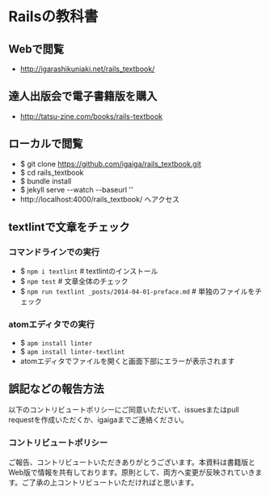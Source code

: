 # Railsの教科書

## Webで閲覧
- http://igarashikuniaki.net/rails_textbook/

## 達人出版会で電子書籍版を購入
- http://tatsu-zine.com/books/rails-textbook

## ローカルで閲覧
- $ git clone https://github.com/igaiga/rails_textbook.git
- $ cd rails_textbook
- $ bundle install
- $ jekyll serve --watch --baseurl ''
- http://localhost:4000/rails_textbook/ へアクセス

## textlintで文章をチェック

### コマンドラインでの実行

- $ `npm i textlint`   # textlintのインストール
- $ `npm test`         # 文章全体のチェック
- $ `npm run textlint _posts/2014-04-01-preface.md`  # 単独のファイルをチェック

### atomエディタでの実行

- $ `apm install linter`
- $ `apm install linter-textlint`
- atomエディタでファイルを開くと画面下部にエラーが表示されます

## 誤記などの報告方法
以下のコントリビュートポリシーにご同意いただいて、issuesまたはpull requestを作成いただくか、igaigaまでご連絡ください。

### コントリビュートポリシー
ご報告、コントリビュートいただきありがとうございます。本資料は書籍版とWeb版で情報を共有しております。原則として、両方へ変更が反映されていきます。ご了承の上コントリビュートいただければと思います。

